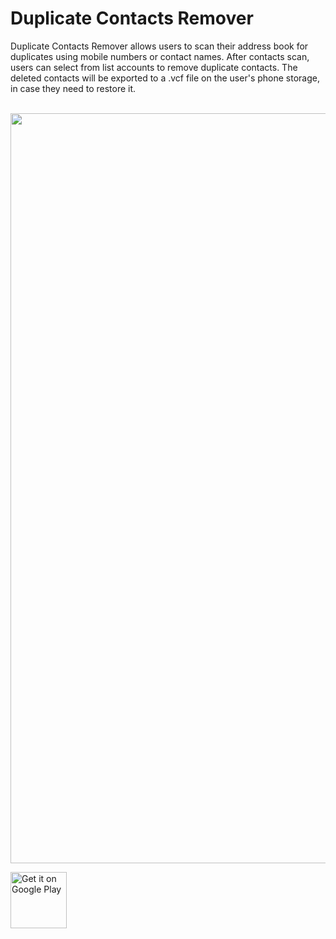 # Duplicate Contacts Remover

Duplicate Contacts Remover allows users to scan their address book for duplicates using mobile numbers or contact names. 
After contacts scan, users can select from list accounts to remove duplicate contacts. The deleted contacts will be exported to a .vcf file on the user's phone storage, in case they need to restore it. 
<br/>
<br/>

<img src="https://raw.githubusercontent.com/r4sh33d/DuplicateContactsRemover/master/screenshots.png" width="1200"/>


<a href='https://play.google.com/store/apps/details?id=com.r4sh33d.duplicatecontactsremover&pcampaignid=MKT-Other-global-all-co-prtnr-py-PartBadge-Mar2515-1'><img alt='Get it on Google Play' src='https://play.google.com/intl/en_us/badges/images/generic/en_badge_web_generic.png' height="90px"/></a>
